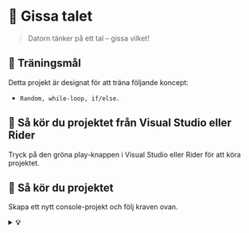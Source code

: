 # 🔢 Gissa talet

> Datorn tänker på ett tal – gissa vilket!

## 🎯 Träningsmål

Detta projekt är designat för att träna följande koncept:

*   `Random, while-loop, if/else.`

## 🚀 Så kör du projektet från Visual Studio eller Rider

Tryck på den gröna play-knappen i Visual Studio eller Rider för att köra projektet.

## 🚀 Så kör du projektet

Skapa ett nytt console-projekt och följ kraven ovan.

<details>
<summary><strong>💡 </strong></summary>

```csharp
using System;

class Program
{
    static void Main(string[] args)
    {
        // --- Del 1: Initialisering ---
        Random randomGenerator = new Random();
        // Datorn "tänker" på ett tal mellan 1 och 100.
        int secretNumber = randomGenerator.Next(1, 101); // Övre gränsen är exklusiv, så 101 ger 1-100.

        int userGuess = 0; // Användarens gissning, startar på 0.
        int guessCount = 0; // Räknare för antal försök (för bonusen).

        Console.ForegroundColor = ConsoleColor.Cyan;
        Console.WriteLine("--- 🎲 Gissa Talet ---");
        Console.WriteLine("Jag tänker på ett tal mellan 1 och 100. Kan du gissa vilket?");
        Console.ResetColor();
        Console.WriteLine();

        // --- Del 2: Spelloopen (while) ---
        // Loopen fortsätter så länge användarens gissning INTE är lika med det hemliga talet.
        while (userGuess != secretNumber)
        {
            Console.Write("Din gissning: ");
            userGuess = int.Parse(Console.ReadLine());

            // Ökar räknaren för varje gissning.
            guessCount++;

            // --- Del 3: Jämförelse (if-else if-else) ---
            if (userGuess < secretNumber)
            {
                Console.ForegroundColor = ConsoleColor.Yellow;
                Console.WriteLine("För lågt! Försök igen.");
                Console.ResetColor();
            }
            else if (userGuess > secretNumber)
            {
                Console.ForegroundColor = ConsoleColor.Yellow;
                Console.WriteLine("För högt! Försök igen.");
                Console.ResetColor();
            }
        }

        // --- Del 4: Avslutning ---
        // Denna kod nås bara när loopen har avslutats, dvs. när användaren gissat rätt.
        Console.ForegroundColor = ConsoleColor.Green;
        Console.WriteLine();
        Console.WriteLine($"Rätt! Det hemliga talet var {secretNumber}.");
        Console.WriteLine($"Du klarade det på {guessCount} försök!"); // Bonusen!
        Console.ResetColor();

        Console.WriteLine("\nTryck på valfri tangent för att avsluta...");
        Console.ReadKey();
    }
}
```

</details>
